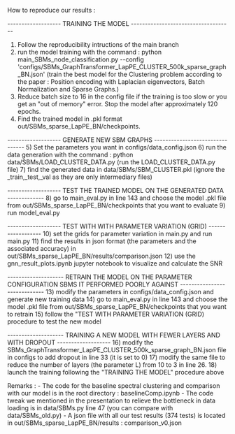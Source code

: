 How to reproduce our results : 

  ------------------- TRAINING THE MODEL ------------------------------------
  1) Follow the reproducibility intructions of the main branch 
  2) run the model training with the command :  python main_SBMs_node_classification.py --config 'configs/SBMs_GraphTransformer_LapPE_CLUSTER_500k_sparse_graph_BN.json'
      (train the best model for the Clustering problem according to the paper : Position encoding with Laplacian eigenvectors, Batch Normalization and Sparse Graphs.)
  3) Reduce batch size to 16 in the config file if the training is too slow or you get an "out of memory" error. Stop the model after approximately 120 epochs.
  4) Find the trained model in .pkl format out/SBMs_sparse_LapPE_BN/checkpoints.
  
  ------------------- GENERATE NEW SBM GRAPHS --------------------------------
  5) Set the parameters you want in configs/data_config.json
  6) run the data generation with the command : python data/SBMs/LOAD_CLUSTER_DATA.py (run the LOAD_CLUSTER_DATA.py file)
  7) find the generated data in data/SBMs/SBM_CLUSTER.pkl (ignore the _train,_test,_val as they are only intermediary files)
  
  ------------------- TEST THE TRAINED MODEL ON THE GENERATED DATA -------------
  8) go to main_eval.py in line 143 and choose the model .pkl file from out/SBMs_sparse_LapPE_BN/checkpoints that you want to evaluate
  9) run model_eval.py 
  
  ------------------- TEST WITH WITH PARAMETER VARIATION (GRID) ------------------
  10) set the grids for parameter variation in main.py and run main.py
  11) find the results in json format (the parameters and the associated accuracy) in out/SBMs_sparse_LapPE_BN/results/comparison.json
  12) use the gnn_result_plots.ipynb jupyter notebook to visualize and calculate the SNR
  
  -------------------- RETRAIN THE MODEL ON THE PARAMETER CONFIGURATION SBMS IT PERFORMED POORLY AGAINST -----------------------------
  13) modify the parameters in configs/data_config.json and generate new training data 
  14) go to main_eval.py in line 143 and choose the model .pkl file from out/SBMs_sparse_LapPE_BN/checkpoints that you want to retrain
  15) follow the "TEST WITH PARAMETER VARIATION (GRID) procedure to test the new model
  
  -------------------- TRAINING A NEW MODEL WITH FEWER LAYERS AND WITH DROPOUT -------------------
  16) modify the SBMs_GraphTransformer_LapPE_CLUSTER_500k_sparse_graph_BN.json file in configs to add dropout in line 33 (it is set to 0)
  17) modify the same file to reduce the number of layers (the parameter L) from 10 to 3 in line 26.
  18) launch the training following the "TRAINING THE MODEL" procedure above
  
  Remarks : 
    - The code for the baseline spectral clustering and comparison with our model is in the root directory : baselineComp.ipynb
    - The code tweak we mentioned in the presentation to relieve the bottleneck in data loading is in data/SBMs.py line 47 (you can compare with data/SBMs_old.py)
    - A json file with all our test results (374 tests) is located in out/SBMs_sparse_LapPE_BN/results : comparison_v0.json
